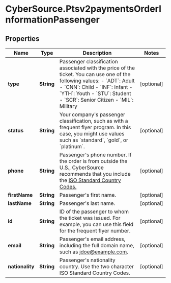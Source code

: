 # CyberSource.Ptsv2paymentsOrderInformationPassenger

## Properties
Name | Type | Description | Notes
------------ | ------------- | ------------- | -------------
**type** | **String** | Passenger classification associated with the price of the ticket. You can use one of the following values: - &#x60;ADT&#x60;: Adult - &#x60;CNN&#x60;: Child - &#x60;INF&#x60;: Infant - &#x60;YTH&#x60;: Youth - &#x60;STU&#x60;: Student - &#x60;SCR&#x60;: Senior Citizen - &#x60;MIL&#x60;: Military  | [optional] 
**status** | **String** | Your company&#39;s passenger classification, such as with a frequent flyer program. In this case, you might use values such as &#x60;standard&#x60;, &#x60;gold&#x60;, or &#x60;platinum&#x60;.  | [optional] 
**phone** | **String** | Passenger&#39;s phone number. If the order is from outside the U.S., CyberSource recommends that you include the [ISO Standard Country Codes.](http://apps.cybersource.com/library/documentation/sbc/quickref/countries_alpha_list.pdf)  | [optional] 
**firstName** | **String** | Passenger&#39;s first name. | [optional] 
**lastName** | **String** | Passenger&#39;s last name. | [optional] 
**id** | **String** | ID of the passenger to whom the ticket was issued. For example, you can use this field for the frequent flyer number.  | [optional] 
**email** | **String** | Passenger&#39;s email address, including the full domain name, such as jdoe@example.com. | [optional] 
**nationality** | **String** | Passenger&#39;s nationality country. Use the two character ISO Standard Country Codes. | [optional] 


